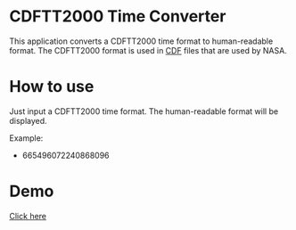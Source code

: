# CDFTT2000 Time Converter

This application converts a CDFTT2000 time format to human-readable format. The CDFTT2000 format is used in [CDF](https://cdf.gsfc.nasa.gov/html/faq.html) files that are used by NASA.

# How to use
Just input a CDFTT2000 time format. The human-readable format will be displayed.


Example: 
- 665496072240868096

# Demo
[Click here](https://team-singularity.github.io/cdftt2000-time-converter/)